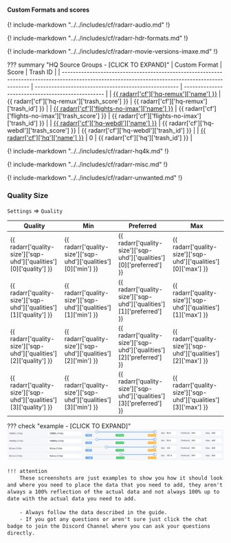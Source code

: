 #### Custom Formats and scores

{! include-markdown "../../includes/cf/radarr-audio.md" !}

{! include-markdown "../../includes/cf/radarr-hdr-formats.md" !}

{! include-markdown "../../includes/cf/radarr-movie-versions-imaxe.md" !}

??? summary "HQ Source Groups - [CLICK TO EXPAND]"
    | Custom Format                                                                                                                                    | Score                                                | Trash ID                                          |
    | ------------------------------------------------------------------------------------------------------------------------------------------------ | ---------------------------------------------------- | ------------------------------------------------- |
    | [{{ radarr['cf']['hq-remux']['name'] }}](/Radarr/Radarr-collection-of-custom-formats/#hq-remux)                                                  | {{ radarr['cf']['hq-remux']['trash_score'] }}        | {{ radarr['cf']['hq-remux']['trash_id'] }}        |
    | [{{ radarr['cf']['flights-no-imax']['name'] }}](https://raw.githubusercontent.com/TRaSH-/Guides/master/docs/json/radarr/cf/flights-no-imax.json) | {{ radarr['cf']['flights-no-imax']['trash_score'] }} | {{ radarr['cf']['flights-no-imax']['trash_id'] }} |
    | [{{ radarr['cf']['hq-webdl']['name'] }}](/Radarr/Radarr-collection-of-custom-formats/#hq-webdl)                                                  | {{ radarr['cf']['hq-webdl']['trash_score'] }}        | {{ radarr['cf']['hq-webdl']['trash_id'] }}        |
    | [{{ radarr['cf']['hq']['name'] }}](/Radarr/Radarr-collection-of-custom-formats/#hq)                                                              | 0                                                    | {{ radarr['cf']['hq']['trash_id'] }}              |

{! include-markdown "../../includes/cf/radarr-hq4k.md" !}

{! include-markdown "../../includes/cf/radarr-misc.md" !}

{! include-markdown "../../includes/cf/radarr-unwanted.md" !}

### Quality Size

`Settings` => `Quality`

| Quality                                                            | Min                                                            | Preferred                                                            | Max                                                            |
| ------------------------------------------------------------------ | -------------------------------------------------------------- | -------------------------------------------------------------------- | -------------------------------------------------------------- |
| {{ radarr['quality-size']['sqp-uhd']['qualities'][0]['quality'] }} | {{ radarr['quality-size']['sqp-uhd']['qualities'][0]['min'] }} | {{ radarr['quality-size']['sqp-uhd']['qualities'][0]['preferred'] }} | {{ radarr['quality-size']['sqp-uhd']['qualities'][0]['max'] }} |
| {{ radarr['quality-size']['sqp-uhd']['qualities'][1]['quality'] }} | {{ radarr['quality-size']['sqp-uhd']['qualities'][1]['min'] }} | {{ radarr['quality-size']['sqp-uhd']['qualities'][1]['preferred'] }} | {{ radarr['quality-size']['sqp-uhd']['qualities'][1]['max'] }} |
| {{ radarr['quality-size']['sqp-uhd']['qualities'][2]['quality'] }} | {{ radarr['quality-size']['sqp-uhd']['qualities'][2]['min'] }} | {{ radarr['quality-size']['sqp-uhd']['qualities'][2]['preferred'] }} | {{ radarr['quality-size']['sqp-uhd']['qualities'][2]['max'] }} |
| {{ radarr['quality-size']['sqp-uhd']['qualities'][3]['quality'] }} | {{ radarr['quality-size']['sqp-uhd']['qualities'][3]['min'] }} | {{ radarr['quality-size']['sqp-uhd']['qualities'][3]['preferred'] }} | {{ radarr['quality-size']['sqp-uhd']['qualities'][3]['max'] }} |

??? check "example - [CLICK TO EXPAND]"
    ![!Quality Size](/SQP/images/uhd-quality-size.png)

    !!! attention
        These screenshots are just examples to show you how it should look and where you need to place the data that you need to add, they aren't always a 100% reflection of the actual data and not always 100% up to date with the actual data you need to add.

        - Always follow the data described in the guide.
        - If you got any questions or aren't sure just click the chat badge to join the Discord Channel where you can ask your questions directly.
